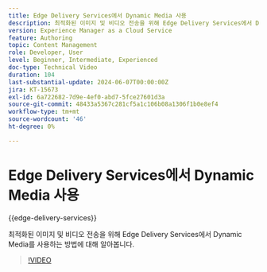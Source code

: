 ```yaml
---
title: Edge Delivery Services에서 Dynamic Media 사용
description: 최적화된 이미지 및 비디오 전송을 위해 Edge Delivery Services에서 Dynamic Media를 사용하는 방법에 대해 알아봅니다.
version: Experience Manager as a Cloud Service
feature: Authoring
topic: Content Management
role: Developer, User
level: Beginner, Intermediate, Experienced
doc-type: Technical Video
duration: 104
last-substantial-update: 2024-06-07T00:00:00Z
jira: KT-15673
exl-id: 6a722682-7d9e-4ef0-abd7-5fce27601d3a
source-git-commit: 48433a5367c281cf5a1c106b08a1306f1b0e8ef4
workflow-type: tm+mt
source-wordcount: '46'
ht-degree: 0%

---
```


# Edge Delivery Services에서 Dynamic Media 사용

{{edge-delivery-services}}

최적화된 이미지 및 비디오 전송을 위해 Edge Delivery Services에서 Dynamic Media를 사용하는 방법에 대해 알아봅니다.

>[!VIDEO](https://video.tv.adobe.com/v/3429593/?learn=on)
